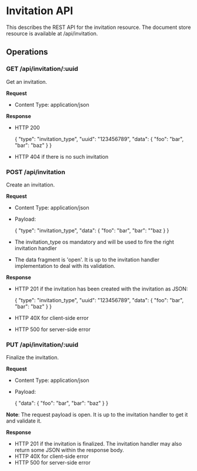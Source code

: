 # Invitation API

This describes the REST API for the invitation resource. The document store resource is available at /api/invitation.

## Operations

### GET /api/invitation/:uuid

Get an invitation.

**Request**

- Content Type: application/json

**Response**

- HTTP 200

    {
      "type": "invitation_type",
      "uuid": "123456789",
      "data": {
        "foo": "bar",
        "bar": "baz"
      }
    }

- HTTP 404 if there is no such invitation

### POST /api/invitation

Create an invitation.

**Request**

- Content Type: application/json
- Payload:

    {
      "type": "invitation_type",
      "data": {
        "foo": "bar",
        "bar": ""baz
      }
    }

- The invitation_type os mandatory and will be used to fire the right invitation handler
- The data fragment is 'open'. It is up to the invitation handler implementation to deal with its validation.

**Response**

- HTTP 201 if the invitation has been created with the invitation as JSON:

    {
      "type": "invitation_type",
      "uuid": "123456789",
      "data": {
        "foo": "bar",
        "bar": "baz"
      }
    }

- HTTP 40X for client-side error
- HTTP 500 for server-side error


### PUT /api/invitation/:uuid

Finalize the invitation.

**Request**

- Content Type: application/json
- Payload:

    {
      "data": {
        "foo": "bar",
        "bar": "baz"
      }
    }

**Note**: The request payload is open. It is up to the invitation handler to get it and validate it.

**Response**

- HTTP 201 if the invitation is finalized. The invitation handler may also return some JSON within the response body.
- HTTP 40X for client-side error
- HTTP 500 for server-side error

